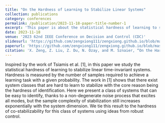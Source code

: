```yaml
---
title: "On the Hardness of Learning to Stabilize Linear Systems"
collection: publications
category: conferences
permalink: /publication/2023-11-18-paper-title-number-1
excerpt: 'This paper is about the statistical hardness of learning to stabilize linear time-invariant system.'
date: 2023-11-18
venue: '2023 62nd IEEE Conference on Decision and Control (CDC)'
slidesurl: 'https://github.com/zengxiong111/zengxiong.github.io/blob/master/files/hard_learn_stabilize_present.pdf'
paperurl: 'https://github.com/zengxiong111/zengxiong.github.io/blob/master/files/hard_learn_to_stabilize.pdf'
citation: 'X. Zeng, Z. Liu, Z. Du, N. Ozay, and M. Sznaier, “On the Hardness of Learning to Stabilize Linear Systems”, Proc. 62nd IEEE Conference on Decision and Control (CDC), Singapore, December 2023.'
---
```


 Inspired by the work of Tsiamis et al. [1], in this
paper we study the statistical hardness of learning to stabilize
linear time-invariant systems. Hardness is measured by the
number of samples required to achieve a learning task with
a given probability. The work in [1] shows that there exist
system classes that are hard to learn to stabilize with the core
reason being the hardness of identification. Here we present
a class of systems that can be easy to identify, thanks to a
non-degenerate noise process that excites all modes, but the
sample complexity of stabilization still increases exponentially
with the system dimension. We tie this result to the hardness
of co-stabilizability for this class of systems using ideas from
robust control.

